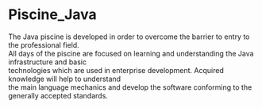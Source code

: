 # Piscine_Java

The Java piscine is developed in order to overcome the barrier to entry to the professional field.\
All days of the piscine are focused on learning and understanding the Java infrastructure and basic\
technologies which are used in enterprise development. Acquired knowledge will help to understand\
the main language mechanics and develop the software conforming to the generally accepted standards.
